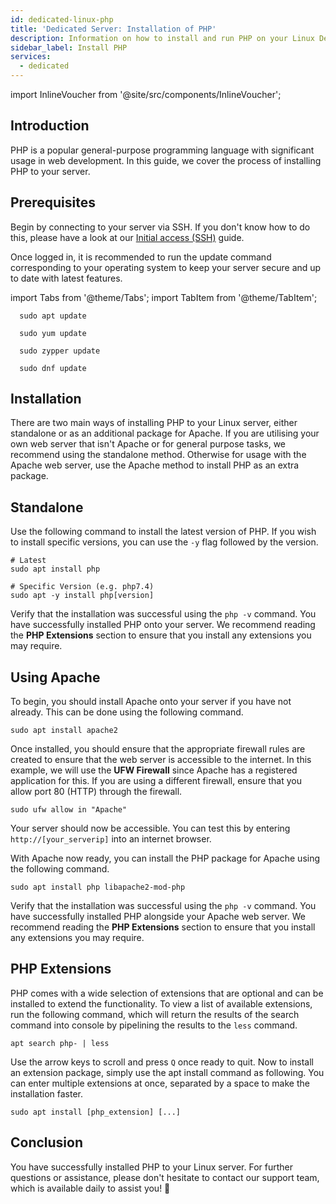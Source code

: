 ```yaml
---
id: dedicated-linux-php
title: 'Dedicated Server: Installation of PHP'
description: Information on how to install and run PHP on your Linux Dedicated Server from ZAP-Hosting.com - ZAP-Hosting.com documentation
sidebar_label: Install PHP
services:
  - dedicated
---
```


import InlineVoucher from '@site/src/components/InlineVoucher';

## Introduction

PHP is a popular general-purpose programming language with significant usage in web development. In this guide, we cover the process of installing PHP to your server.

<InlineVoucher />

## Prerequisites

Begin by connecting to your server via SSH. If you don't know how to do this, please have a look at our [Initial access (SSH)](vserver-linux-ssh.md) guide.

Once logged in, it is recommended to run the update command corresponding to your operating system to keep your server secure and up to date with latest features.

import Tabs from '@theme/Tabs';
import TabItem from '@theme/TabItem';

<Tabs>
<TabItem value="ubuntu-debian" label="Ubuntu & Debian" default>

```
  sudo apt update
```

</TabItem>
<TabItem value="centos" label="CentOS">

```
  sudo yum update
```

</TabItem>
<TabItem value="opensuse" label="OpenSUSE">

```
  sudo zypper update
```

</TabItem>
<TabItem value="fedora" label="Fedora">

```
  sudo dnf update
```

</TabItem>
</Tabs>

## Installation

There are two main ways of installing PHP to your Linux server, either standalone or as an additional package for Apache. If you are utilising your own web server that isn't Apache or for general purpose tasks, we recommend using the standalone method. Otherwise for usage with the Apache web server, use the Apache method to install PHP as an extra package.

## Standalone

Use the following command to install the latest version of PHP. If you wish to install specific versions, you can use the `-y` flag followed by the version.
```
# Latest
sudo apt install php

# Specific Version (e.g. php7.4)
sudo apt -y install php[version]
```

Verify that the installation was successful using the `php -v` command. You have successfully installed PHP onto your server. We recommend reading the **PHP Extensions** section to ensure that you install any extensions you may require.

## Using Apache

To begin, you should install Apache onto your server if you have not already. This can be done using the following command.
```
sudo apt install apache2
```

Once installed, you should ensure that the appropriate firewall rules are created to ensure that the web server is accessible to the internet. In this example, we will use the **UFW Firewall** since Apache has a registered application for this. If you are using a different firewall, ensure that you allow port 80 (HTTP) through the firewall.
```
sudo ufw allow in "Apache"
```

Your server should now be accessible. You can test this by entering `http://[your_serverip]` into an internet browser.

With Apache now ready, you can install the PHP package for Apache using the following command.
```
sudo apt install php libapache2-mod-php
```

Verify that the installation was successful using the `php -v` command. You have successfully installed PHP alongside your Apache web server. We recommend reading the **PHP Extensions** section to ensure that you install any extensions you may require.

## PHP Extensions

PHP comes with a wide selection of extensions that are optional and can be installed to extend the functionality. To view a list of available extensions, run the following command, which will return the results of the search command into console by pipelining the results to the `less` command.

```
apt search php- | less
```

Use the arrow keys to scroll and press `Q` once ready to quit. Now to install an extension package, simply use the apt install command as following. You can enter multiple extensions at once, separated by a space to make the installation faster.

```
sudo apt install [php_extension] [...]
```

## Conclusion

You have successfully installed PHP to your Linux server. For further questions or assistance, please don't hesitate to contact our support team, which is available daily to assist you! 🙂